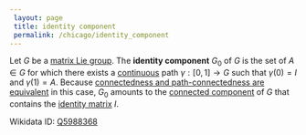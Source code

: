 ```yaml
---
 layout: page
 title: identity component
 permalink: /chicago/identity_component
---
```

Let $G$ be a [matrix Lie group](https://mathgloss.github.io/MathGloss/chicago/matrix_Lie_group). The **identity component** $G_0$ of $G$ is the set of $A\in G$ for which there exists a [continuous](https://mathgloss.github.io/MathGloss/chicago/continuous) path $\gamma:[0,1]\to G$ such that $\gamma(0) = I$ and $\gamma(1) = A$. Because [connectedness and path-connectedness are equivalent](https://mathgloss.github.io/MathGloss/chicago/matrix_Lie_group_is_connected_iff_it_is_path_connected) in this case, $G_0$ amounts to the [connected component](https://mathgloss.github.io/MathGloss/chicago/connected_component) of $G$ that contains the [identity matrix](https://mathgloss.github.io/MathGloss/chicago/identity_matrix) $I$. 

Wikidata ID: [Q5988368](https://www.wikidata.org/wiki/Q5988368)